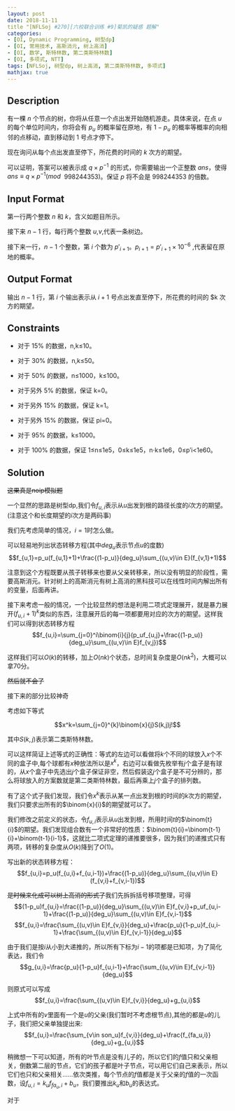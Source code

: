 ```yaml
---
layout: post
date: 2018-11-11
title "[NFLSoj #270][六校联合训练 #9]菊凯的疑惑 题解"
categories:
- [OI, Dynamic Programming, 树型dp]
- [OI, 常用技术, 高斯消元, 树上高消]
- [OI, 数学, 斯特林数, 第二类斯特林数]
- [OI, 多项式, NTT]
tags: [NFLSoj, 树型dp, 树上高消, 第二类斯特林数, 多项式]
mathjax: true
---
```


## Description
有一棵 $n$ 个节点的树，你将从任意一个点出发开始随机游走。具体来说，在点 $u$ 的每个单位时间内，你将会有 $p_u$ 的概率留在原地，有 $1−p_u$ 的概率等概率的向相邻的点移动，直到移动到 $1$ 号点才停下。

现在询问从每个点出发直至停下，所花费的时间的 $k$ 次方的期望。

可以证明，答案可以被表示成 $q\times p^{−1}$ 的形式，你需要输出一个正整数 $ans$，使得 $ans\equiv q\times p^{−1}(mod$&nbsp; $998244353)$。保证 $p$ 将不会是 $998244353$ 的倍数。

## Input Format
第一行两个整数 $n$ 和 $k$，含义如题目所示。

接下来 $n−1$ 行，每行两个整数 $u$,$v$,代表一条树边。

接下来一行，$n−1$ 个整数，第 $i$ 个数为 $p′_{i+1}$。$p_{i+1}=p′_{i+1}\times 10^{−6}$ ,代表留在原地的概率。

## Output Format
输出 $n−1$ 行，第 $i$ 个输出表示从 $i+1$ 号点出发直至停下，所花费的时间的 $k 次方的期望。

## Constraints

- 对于 15% 的数据，n,k≤10。

- 对于 30% 的数据，n,k≤50。

- 对于 50% 的数据，n≤1000，k≤100。

- 对于另外 5% 的数据，保证 k=0。

- 对于另外 15% 的数据，保证 k=1。

- 对于另外 15% 的数据，保证 pi=0。

- 对于 95% 的数据，k≤1000。

- 对于 100% 的数据，保证 1≤n≤1e5，0≤k≤1e5，n⋅k≤1e6，0≤p′i<1e60。

## Solution

~~这果真是noip模拟题~~

一个显然的思路是树型dp,我们令$f_{u,i}$表示从$u$出发到根的路径长度的$i$次方的期望。(注意这个和长度期望的$i$次方是两码事)

我们先考虑简单的情况，$i=1$时怎么做。

可以轻易地列出状态转移方程(其中$deg_u$表示节点$u$的度数)
$$f_{u,1}=p_u(f_{u,1}+1)+\frac{(1-p_u)}{deg_u}\sum_{(u,v)\in E}(f_{v,1}+1)$$

注意到这个方程既要从孩子转移来也要从父亲转移来，所以没有明显的阶段性，需要高斯消元。针对树上的高斯消元有树上高消的黑科技可以在线性时间内解出所有的变量，后面再讲。

接下来考虑一般的情况，一个比较显然的想法是利用二项式定理展开，就是暴力展开$(f_{u,i}+1)^k$类似的东西，注意展开后的每一项都要用对应的次方的期望。这样我们可以得到状态转移方程
$$f_{u,i}=\sum_{j=0}^i\binom{i}{j}(p_uf_{u,j}+\frac{(1-p_u)}{deg_u}\sum_{(u,v)\in E}f_{v,j})$$

这样我们可以$O(k)$的转移，加上$O(nk)$个状态，总时间复杂度是$O(nk^2)$，大概可以拿70分。

~~然后就不会了~~

接下来的部分比较神奇

考虑如下等式

$$x^k=\sum_{j=0}^{k}\binom{x}{j}S(k,j)j!$$

其中$S(k,j)$表示第二类斯特林数。

可以这样简证上述等式的正确性：等式的左边可以看做将$k$个不同的球放入$x$个不同的盒子中,每个球都有$x$种放法所以是$x^k$，右边可以看做先枚举有$j$个盒子是有球的，从$x$个盒子中先选出$j$个盒子保证非空，然后假装这$j$个盒子是不可分辨的，那么将球放入的方案数就是第二类斯特林数，最后再乘上$j$个盒子的排列数。

有了这个式子我们发现，我们令$x^k$表示从某一点出发到根的时间的$k$次方的期望，我们只要求出所有的$\binom{x}{i}$的期望就可以了。

我们修改之前定义的状态，令$f_{u,i}$表示从$u$出发到根，所用时间$t$的$\binom{t}{i}$的期望。我们发现组合数有一个非常好的性质：$\binom{t}{i}=\binom{t-1}{i}+\binom{t-1}{i-1}$，这就比二项式定理的递推要很多，因为我们的递推式只有两项，转移的复杂度从$O(k)$降到了$O(1)$。

写出新的状态转移方程：
$$f_{u,i}=p_u(f_{u,i}+f_{u,i-1})+\frac{(1-p_u)}{deg_u}\sum_{(u,v)\in E} (f_{v,i}+f_{v,i-1})$$

~~是时候来化成可以树上高消的形式了~~我们先拆拆括号移项整理，可得
$$(1-p_u)f_{u,i}=\frac{(1-p_u)}{deg_u}\sum_{(u,v)\in E}f_{v,i}+p_uf_{u,i-1}+\frac{(1-p_u)}{deg_u}\sum_{(u,v)\in E}f_{v,i-1}$$
$$f_{u,i}=\frac{\sum_{(u,v)\in E}f_{v,i}}{deg_u}+\frac{p_u}{1-p_u}f_{u,i-1}+\frac{\sum_{(u,v)\in E}f_{v,i-1}}{deg_u}$$

由于我们是按$i$从小到大递推的，所以所有下标为$i-1$的项都是已知项，为了简化表达，我们令
$$g_{u,i}=\frac{p_u}{1-p_u}f_{u,i-1}+\frac{\sum_{(u,v)\in E}f_{v,i-1}}{deg_u}$$

则原式可以写成
$$f_{u,i}=\frac{\sum_{(u,v)\in E}f_{v,i}}{deg_u}+g_{u,i}$$

上式中所有的$v$里面有一个是$u$的父亲(我们暂时不考虑根节点),其他的都是$u$的儿子，我们把父亲单独提出来:
$$f_{u,i}=\frac{\sum_{v\in son_u}f_{v,i}}{deg_u}+\frac{f_{fa_u,i}}{deg_u}+g_{u,i}$$

稍微想一下可以知道，所有的叶节点是没有儿子的，所以它们的$f$值只和父亲相关，倒数第二层的节点，它们的孩子都是叶子节点，可以用它们自己来表示，所以它们也只和父亲相关……依次类推，每个节点的$f$值都是关于父亲的$f$值的一次函数，设$f_{u,i}=k_uf_{fa_u,i}+b_u$，我们要推出$k_u$和$b_u$的表达式。

对于